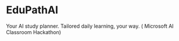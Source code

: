 # EduPathAI
Your AI study planner. Tailored daily learning, your way. ( Microsoft AI Classroom Hackathon)
